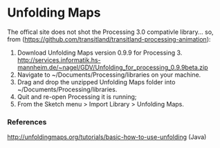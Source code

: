 # Unfolding Maps

The offical site does not shot the Processing 3.0 compativle library... so, from (https://github.com/transitland/transitland-processing-animation):

1. Download Unfolding Maps version 0.9.9 for Processing 3. http://services.informatik.hs-mannheim.de/~nagel/GDV/Unfolding_for_processing_0.9.9beta.zip
2. Navigate to ~/Documents/Processing/libraries on your machine.
3. Drag and drop the unzipped Unfolding Maps folder into ~/Documents/Processing/libraries.
4. Quit and re-open Processing it is running;
5. From the Sketch menu > Import Library > Unfolding Maps.

### References

http://unfoldingmaps.org/tutorials/basic-how-to-use-unfolding (Java)

